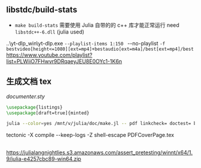 ## libstdc/build-stats
- `make build-stats` 需要使用 Julia 自带的的 c++ 库才能正常运行
need  `libstdc++-6.dll` (julia used)


..\yt-dlp_win\yt-dlp.exe  `
--playlist-items 1:150  `
--no-playlist  `
-f bestvideo[height<=1080][ext=mp4]+bestaudio[ext=m4a]/best[ext=mp4]/best `
https://www.youtube.com/playlist?list=PLWiiO7FHwvr9DRqaeyJEU8E0OYc1-1K6n

## 生成文档 tex

*documenter.sty*
```tex
\usepackage{listings}
\usepackage[draft=true]{minted}
```

```sh
julia --color=yes /mnt/v/julia/doc/make.jl -- pdf linkcheck= doctest= buildroot=/mnt/v/julia texplatform= revise=
```

tectonic -X compile --keep-logs -Z shell-escape  PDFCoverPage.tex 

## 
https://julialangnightlies.s3.amazonaws.com/assert_pretesting/winnt/x64/1.9/julia-e4257cbc89-win64.zip
